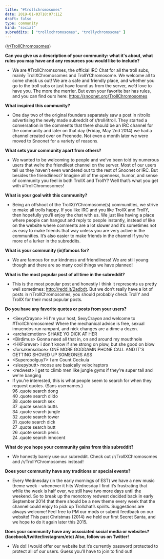 ```yaml
---
title: "#trollchromosomes"
date: 2019-01-03T10:07:11Z
draft: false
type: community
kind: "social"
subreddits: [ "trollxchromosomes", "trollychromosome" ]
---
```


([/r/TrollChromosomes](https://reddit.com/r/trollchromosomes))

**Can you give us a description of your community: what it's about, what rules you may have and any resources you would like to include?**

* We are #TrollChromsomes, the official IRC Chat for all the troll subs, mainly TrollXChromosomes and TrollYChromosome. We welcome all to come check us out! We are a safe and friendly place, and whether you go to the troll subs or just have found us from the server, we’d love to have you. The more the merrier. But even your favorite bar has rules, and you can find ours here: <a href="https://snoonet.org/TrollChromosomes">https://snoonet.org/TrollChromosomes</a>

**What inspired this community?**

* One day two of the original founders separately saw a post in r/trollx advertising the newly made subreddit of r/troll4troll. They started a conversation in the comments that there should be an IRC channel for the community and later on that day (Friday, May 2nd 2014) we had a channel created over on Freenode. Not even a month later we were moved to Snoonet for a variety of reasons.

**What sets your community apart from others?**

* We wanted to be welcoming to people and we’ve been told by numerous users that we’re the friendliest channel on the server. Most of our users tell us they haven’t even wandered out to the rest of Snoonet or IRC. But besides the friendliness? Imagine all of the openness, humor, and sense of community you feel in both TrollX and TrollY? Well that’s what you get with #TrollChromosomes!

**What is your goal with this community?**

* Being an offshoot of the TrollX/YChromosome(s) communities, we strive to make all trolls happy. If you like IRC and you like TrollX and TrollY, then hopefully you’ll enjoy the chat with us. We just like having a place where people can hangout and reply to people instantly, instead of like on the website where comments are a lot slower and it’s sometimes not as easy to make friends that way unless you are very active in the communities. It’s also easier to make friends in the channel if you’re more of a lurker in the subreddits.

**What is your community (in)famous for?**

* We are famous for our kindness and friendliness! We are still young though and there are so many cool things we have planned!

**What is the most popular post of all time in the subreddit?**

* This is the most popular post and honestly I think it represents us pretty well sometimes: <a href="http://redd.it/2adbdt">http://redd.it/2adbdt</a>. But we don’t really have a lot of posts in r/TrollChromosomes, you should probably check TrollY and TrollX for their most popular posts.

**Do you have any favorite quotes or posts from your users?**

* &lt;SexyCrayon&gt; Hi I'm your host, SexyCrayon and welcome to #TrollChromosomes! Where the mechanical advice is free, sexual innuendos run rampant, and nick changes are a dime a dozen.
* &lt;archaicmotion&gt; SHAKE YO DICK AT HER
* &lt;Birdimus&gt; Gonna need all that in, on and around my mouthhole
* &lt;HKForever&gt; i don't know if she strong on plow, but she good on blow
* &lt;forsakensolace&gt; ONE MORE GODDAMN PHONE CALL AND IT'S GETTING SHOVED UP SOMEONES ASS
* &lt;Supercoolguy7&gt; I am Count Cockula
* &lt;sleepybutt&gt; moose are basically velociraptors
* &lt;redwest&gt; I get to climb men like jungle gyms if they're super tall and we're banging
* If you’re interested, this is what people seem to search for when they request quotes. (Sans usernames.)<br>
  96 .quote search dong<br>
  40 .quote search dildo<br>
  38 .quote search sex<br>
  37 .quote search butts<br>
  34 .quote search jungle<br>
  32 .quote search tower<br>
  31 .quote search dick<br>
  27 .quote search butt<br>
  26 .quote search penis<br>
  24 .quote search innocent

**What do you hope your community gains from this subreddit?**

* We honestly barely use our subreddit. Check out /r/TrollXChromosomes and /r/TrollYChromosomes instead!

**Does your community have any traditions or special events?**

* Every Wednesday (in the early mornings of EST) we have a new music theme week - whenever it hits Wednesday I find it’s frustrating that while the week is half over, we still have two more days until the weekend. So to break up the monotony redwest decided back in early September 2014 that there should be a new theme every week that the channel could enjoy to pick up Trollchat’s spirits. Suggestions are always welcome! Feel free to PM our mods or submit feedback on our website!
 This past Christmas (2014) we held our first Secret Santa, and we hope to do it again later this 2015.

**Does your community have any associated social media or websites? (facebook/twitter/instagram/etc) Also, follow us on Twitter!**

* We do! I would offer our website but it’s currently password protected to protect all of our users. Guess you’ll have to join to find out!
